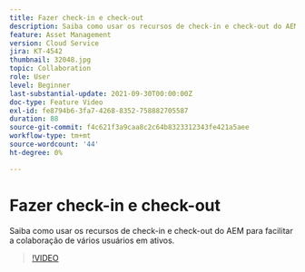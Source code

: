 ```yaml
---
title: Fazer check-in e check-out
description: Saiba como usar os recursos de check-in e check-out do AEM para facilitar a colaboração de vários usuários em ativos.
feature: Asset Management
version: Cloud Service
jira: KT-4542
thumbnail: 32048.jpg
topic: Collaboration
role: User
level: Beginner
last-substantial-update: 2021-09-30T00:00:00Z
doc-type: Feature Video
exl-id: fe8794b6-3fa7-4268-8352-758882705587
duration: 88
source-git-commit: f4c621f3a9caa8c2c64b8323312343fe421a5aee
workflow-type: tm+mt
source-wordcount: '44'
ht-degree: 0%

---
```


# Fazer check-in e check-out

Saiba como usar os recursos de check-in e check-out do AEM para facilitar a colaboração de vários usuários em ativos.

>[!VIDEO](https://video.tv.adobe.com/v/32048?quality=12&learn=on)

